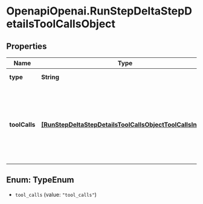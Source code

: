 # OpenapiOpenai.RunStepDeltaStepDetailsToolCallsObject

## Properties

Name | Type | Description | Notes
------------ | ------------- | ------------- | -------------
**type** | **String** | Always &#x60;tool_calls&#x60;. | 
**toolCalls** | [**[RunStepDeltaStepDetailsToolCallsObjectToolCallsInner]**](RunStepDeltaStepDetailsToolCallsObjectToolCallsInner.md) | An array of tool calls the run step was involved in. These can be associated with one of three types of tools: &#x60;code_interpreter&#x60;, &#x60;retrieval&#x60;, or &#x60;function&#x60;.  | [optional] 



## Enum: TypeEnum


* `tool_calls` (value: `"tool_calls"`)




